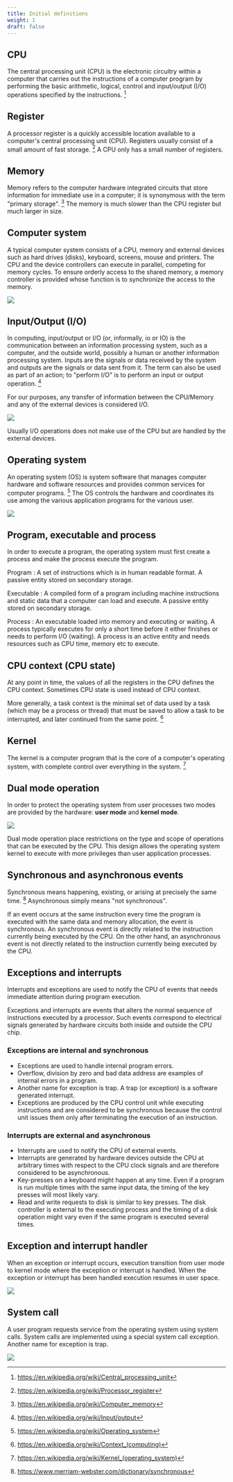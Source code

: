 ```yaml
---
title: Initial definitions
weight: 1
draft: false
---
```


## CPU

The central processing unit (CPU) is the electronic circuitry within a computer
that carries out the instructions of a computer program by performing the basic
arithmetic, logical, control and input/output (I/O) operations specified by the
instructions. [^cpu]

[^cpu]: https://en.wikipedia.org/wiki/Central_processing_unit

## Register 

A processor register is a quickly accessible location available to a computer's
central processing unit (CPU). Registers usually consist of a small amount of
fast storage. [^register]  A CPU only has a small number of registers. 

[^register]: https://en.wikipedia.org/wiki/Processor_register

## Memory

Memory refers to the computer hardware integrated circuits that store
information for immediate use in a computer; it is synonymous with the term
"primary storage". [^memory] The memory is much slower than the CPU register but
much larger in size. 

[^memory]: https://en.wikipedia.org/wiki/Computer_memory

## Computer system

A typical computer system consists of a CPU, memory and external devices such as
hard drives (disks), keyboard, screens, mouse and printers. The CPU and the
device controllers can execute in parallel, competing for memory cycles. To
ensure orderly access to the shared memory, a memory controller is provided
whose function is to synchronize the access to the memory. 

![](/v1/v1/images/module-1/computer-system.png)

## Input/Output (I/O)

In computing, input/output or I/O (or, informally, io or IO) is the communication
between an information processing system, such as a computer, and the outside
world, possibly a human or another information processing system. Inputs are the
signals or data received by the system and outputs are the signals or data sent
from it. The term can also be used as part of an action; to "perform I/O" is to
perform an input or output operation. [^I/O]

[^I/O]: https://en.wikipedia.org/wiki/Input/output

For our purposes, any transfer of information between the CPU/Memory and any of the
external devices is considered I/O.

![](/v1/images/module-1/computer-system-io.png)

Usually I/O operations does not make use of the CPU but are handled by the external
devices. 

## Operating system

An operating system (OS) is system software that manages computer hardware and
software resources and provides common services for computer programs. [^os]
The OS controls the hardware and coordinates its use among the various application
programs for the various user. 

[^os]: https://en.wikipedia.org/wiki/Operating_system

![](/v1/images/module-1/os-overview-and-catch-phrase.png)

## Program, executable and process

In order to execute a program, the operating system must first create a process
and make the process execute the program.

Program
: A set of instructions which is in human readable format. A passive entity
stored on secondary storage.

Executable
: A compiled form of a program including machine instructions and static data
that a computer can load and execute. A passive entity stored on secondary
storage.

Process
: An executable loaded into memory and executing or waiting. A process typically
executes for only a short time before it either finishes or needs to perform I/O
(waiting). A process is an active entity and needs resources such as CPU time,
memory etc to execute.

## CPU context (CPU state)

At any point in time, the values of all the registers in the CPU defines the
CPU context. Sometimes CPU state is used instead of CPU context. 

More generally, a task context is the minimal set of data used by a task (which
may be a process or thread) that must be saved to allow a task to be
interrupted, and later continued from the same point. [^context]

<!-- 
  Must use a delimited markdown link due to the ) at the end see: 
  https://meta.stackexchange.com/questions/13501/links-to-urls-containing-parentheses
-->

[^context]: <https://en.wikipedia.org/wiki/Context_(computing)>


## Kernel

The kernel is a computer program that is the core of a computer's operating
system, with complete control over everything in the system. [^kernel]

[^kernel]: <https://en.wikipedia.org/wiki/Kernel_(operating_system)>

## Dual mode operation

In order to protect the operating system from user processes two modes are
provided by the hardware: **user mode** and **kernel mode**.

![](/v1/images/module-1/user-mode-kernel-mode.png)

Dual mode operation place restrictions on the type and scope of operations that
can be executed by the CPU. This design allows the operating system kernel
to execute with more privileges than user application processes.

## Synchronous and asynchronous events

Synchronous means happening, existing, or arising at precisely the same time. [^synchronous]  Asynchronous simply means "not synchronous".

[^synchronous]: https://www.merriam-webster.com/dictionary/synchronous

If an event occurs at the same instruction every time the program is executed with the
same data and memory allocation, the event is synchronous. An synchronous event
is directly related to the instruction currently being executed by the CPU. On
the other hand, an asynchronous event is not directly related to the instruction
currently being executed by the CPU.

## Exceptions and interrupts

Interrupts and exceptions are used to notify the CPU of events that needs
immediate attention during program execution. 

Exceptions and interrupts are events that alters the normal sequence of
instructions executed by a processor. Such events correspond to electrical
signals generated by hardware circuits both inside and outside the CPU chip.

### Exceptions are internal and synchronous

- Exceptions are used to handle internal program errors. 
- Overflow, division by zero and bad data address
  are examples of internal errors in a program.
- Another name for exception is trap. A trap (or exception) is a
  software generated interrupt. 
- Exceptions are produced by the
  CPU control unit while executing instructions and are considered to be
  synchronous because the control unit issues them only after terminating the
  execution of an instruction.



### Interrupts are external and asynchronous

- Interrupts are used to notify the CPU of external events. 
- Interrupts are generated by hardware devices
  outside the CPU at arbitrary times with respect to the CPU clock signals and are
  therefore considered to be asynchronous.
- Key-presses on a keyboard might happen at any
  time. Even if a program is run multiple times with the
  same input data, the timing of the key presses will
  most likely vary.
- Read and write requests to disk is similar to key
  presses. The disk controller is external to the executing
  process and the timing of a disk operation might
  vary even if the same program is executed several
  times. 





## Exception and interrupt handler

When an exception or interrupt occurs, execution transition from user mode to
kernel mode where the exception or interrupt is handled. When the exception or
interrupt has been handled execution resumes in user space.

![](/v1/images/module-1/exception-and-interrupt-handling-v1.png)

## System call

A user program requests service from the operating system using system calls.
System calls are implemented using a special system call exception. Another name
for exception is trap.


![](/v1/images/module-1/system-call.png)

<!--
### Blocking system call

https://stackoverflow.com/questions/19309136/what-is-meant-by-blocking-system-call

### None blocking system call

-->

